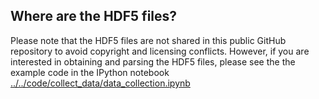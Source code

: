## Where are the HDF5 files?

Please note that the HDF5 files are not shared in this public GitHub repository to avoid copyright and licensing conflicts. However, if you are interested in obtaining and parsing the HDF5 files, please see the the example code in the IPython notebook  
[ ../../code/collect_data/data_collection.ipynb](http://nbviewer.ipython.org/github/rasbt/musicmood/blob/master/code/collect_data/data_collection.ipynb)
